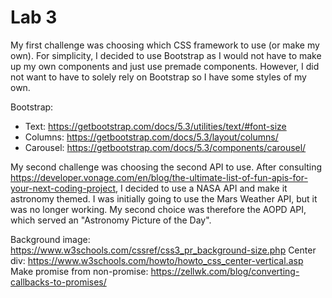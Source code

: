 # Lab 3

My first challenge was choosing which CSS framework to use (or make my own). For simplicity, I decided to use Bootstrap as I would not have to make up my own components and just use premade components. However, I did not want to have to solely rely on Bootstrap so I have some styles of my own.

Bootstrap: 

* Text: https://getbootstrap.com/docs/5.3/utilities/text/#font-size
* Columns: https://getbootstrap.com/docs/5.3/layout/columns/
* Carousel: https://getbootstrap.com/docs/5.3/components/carousel/

My second challenge was choosing the second API to use. After consulting https://developer.vonage.com/en/blog/the-ultimate-list-of-fun-apis-for-your-next-coding-project, I decided to use a NASA API and make it astronomy themed. I was initially going to use the Mars Weather API, but it was no longer working. My second choice was therefore the AOPD API, which served an "Astronomy Picture of the Day". 

Background image: https://www.w3schools.com/cssref/css3_pr_background-size.php
Center div: https://www.w3schools.com/howto/howto_css_center-vertical.asp
Make promise from non-promise: https://zellwk.com/blog/converting-callbacks-to-promises/